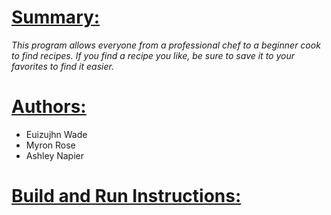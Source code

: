 # <ins> Summary: </ins>

_This program allows everyone from a professional chef to a beginner cook to find recipes. If you find a recipe you like, 
be sure to save it to your favorites to find it easier._

# <ins> Authors: </ins>

- Euizujhn Wade
- Myron Rose
- Ashley Napier


# <ins> Build and Run Instructions: </ins>
